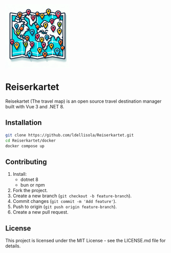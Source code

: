 <img src="./docs/images/reisekartet.png" width="200" height="200" alt="Reisekartet">

# Reiserkartet
Reisekartet (The travel map) is an open source travel destination manager built with Vue 3 and .NET 8.

## Installation

```bash
git clone https://github.com/ldellisola/Reiserkartet.git
cd Reiserkartet/docker
docker compose up
```

## Contributing
1. Install:
    - dotnet 8
    - bun or npm
2. Fork the project.
3. Create a new branch (`git checkout -b feature-branch`).
4. Commit changes (`git commit -m 'Add feature'`).
5. Push to origin (`git push origin feature-branch`).
6. Create a new pull request.

## License

This project is licensed under the MIT License - see the LICENSE.md file for details.
